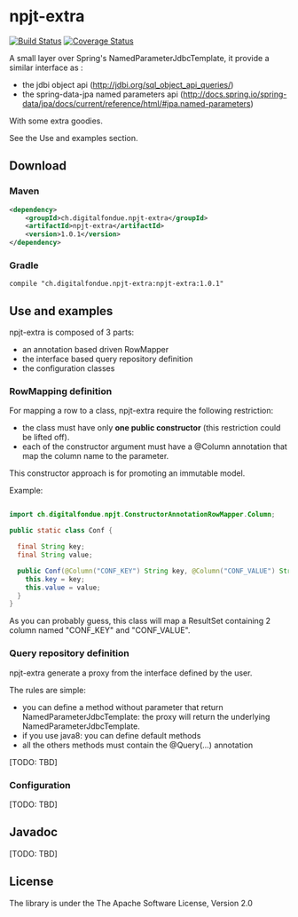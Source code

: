 npjt-extra
==========

[![Build Status](https://travis-ci.org/digitalfondue/npjt-extra.svg?branch=master)](https://travis-ci.org/digitalfondue/npjt-extra) [![Coverage Status](https://coveralls.io/repos/digitalfondue/npjt-extra/badge.svg?branch=master)](https://coveralls.io/r/digitalfondue/npjt-extra?branch=master)

A small layer over Spring's NamedParameterJdbcTemplate, it provide a similar interface as :

 - the jdbi object api (http://jdbi.org/sql_object_api_queries/)
 - the spring-data-jpa named parameters api (http://docs.spring.io/spring-data/jpa/docs/current/reference/html/#jpa.named-parameters)
 
With some extra goodies.

See the Use and examples section.

## Download

### Maven

```xml
<dependency>
	<groupId>ch.digitalfondue.npjt-extra</groupId>
	<artifactId>npjt-extra</artifactId>
	<version>1.0.1</version>
</dependency>
```

### Gradle

```
compile "ch.digitalfondue.npjt-extra:npjt-extra:1.0.1"
```

## Use and examples

npjt-extra is composed of 3 parts: 

 - an annotation based driven RowMapper
 - the interface based query repository definition
 - the configuration classes

### RowMapping definition

For mapping a row to a class, npjt-extra require the following restriction:

 - the class must have only **one public constructor** (this restriction could be lifted off).
 - each of the constructor argument must have a @Column annotation that map the column name to the parameter.

This constructor approach is for promoting an immutable model. 

Example:

```java

import ch.digitalfondue.npjt.ConstructorAnnotationRowMapper.Column;

public static class Conf {

  final String key;
  final String value;

  public Conf(@Column("CONF_KEY") String key, @Column("CONF_VALUE") String value) {
    this.key = key;
    this.value = value;
  }
}

```

As you can probably guess, this class will map a ResultSet containing 2 column named "CONF_KEY" and "CONF_VALUE". 

### Query repository definition

npjt-extra generate a proxy from the interface defined by the user.

The rules are simple:

 - you can define a method without parameter that return NamedParameterJdbcTemplate: the proxy will return the underlying NamedParameterJdbcTemplate.
 - if you use java8: you can define default methods
 - all the others methods must contain the @Query(...) annotation
 
[TODO: TBD]

### Configuration

[TODO: TBD]

## Javadoc

[TODO: TBD]

## License

The library is under the The Apache Software License, Version 2.0